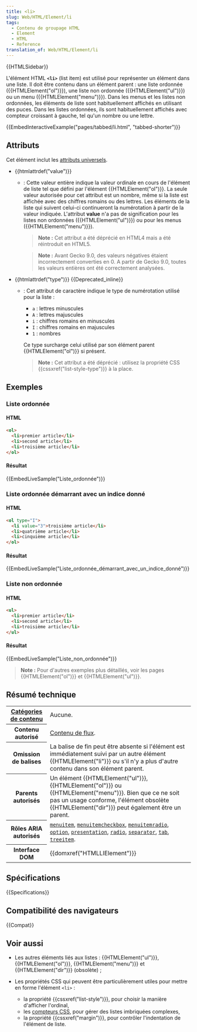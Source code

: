 ```yaml
---
title: <li>
slug: Web/HTML/Element/li
tags:
  - Contenu de groupage HTML
  - Element
  - HTML
  - Reference
translation_of: Web/HTML/Element/li
---
```


{{HTMLSidebar}}

L'élément HTML **`<li>`** (list item) est utilisé pour représenter un élément dans une liste. Il doit être contenu dans un élément parent : une liste ordonnée ({{HTMLElement("ol")}}), une liste non ordonnée ({{HTMLElement("ul")}}) ou un menu ({{HTMLElement("menu")}}). Dans les menus et les listes non ordonnées, les éléments de liste sont habituellement affichés en utilisant des puces. Dans les listes ordonnées, ils sont habituellement affichés avec compteur croissant à gauche, tel qu'un nombre ou une lettre.

{{EmbedInteractiveExample("pages/tabbed/li.html", "tabbed-shorter")}}

## Attributs

Cet élément inclut les [attributs universels](/fr/docs/Web/HTML/Attributs_universels).

- {{htmlattrdef("value")}}

  - : Cette valeur entière indique la valeur ordinale en cours de l'élément de liste tel que défini par l'élément {{HTMLElement("ol")}}. La seule valeur autorisée pour cet attribut est un nombre, même si la liste est affichée avec des chiffres romains ou des lettres. Les éléments de la liste qui suivent celui-ci continueront la numérotation à partir de la valeur indiquée. L'attribut **value** n'a pas de signification pour les listes non ordonnées ({{HTMLElement("ul")}}) ou pour les menus ({{HTMLElement("menu")}}).

    > **Note :** Cet attribut a été déprécié en HTML4 mais a été réintroduit en HTML5.

    > **Note :** Avant Gecko 9.0, des valeurs négatives étaient incorrectement converties en 0. A partir de Gecko 9.0, toutes les valeurs entières ont été correctement analysées.

- {{htmlattrdef("type")}} {{Deprecated_inline}}

  - : Cet attribut de caractère indique le type de numérotation utilisé pour la liste :

    - `a` : lettres minuscules
    - `A` : lettres majuscules
    - `i` : chiffres romains en minuscules
    - `I` : chiffres romains en majuscules
    - `1` : nombres

    Ce type surcharge celui utilisé par son élément parent {{HTMLElement("ol")}} si présent.

    > **Note :** Cet attribut a été déprécié : utilisez la propriété CSS {{cssxref("list-style-type")}} à la place.

## Exemples

### Liste ordonnée

#### HTML

```html
<ol>
  <li>premier article</li>
  <li>second article</li>
  <li>troisième article</li>
</ol>
```

#### Résultat

{{EmbedLiveSample("Liste_ordonnée")}}

### Liste ordonnée démarrant avec un indice donné

#### HTML

```html
<ol type="I">
  <li value="3">troisième article</li>
  <li>quatrième article</li>
  <li>cinquième article</li>
</ol>
```

#### Résultat

{{EmbedLiveSample("Liste_ordonnée_démarrant_avec_un_indice_donné")}}

### Liste non ordonnée

#### HTML

```html
<ul>
  <li>premier article</li>
  <li>second article</li>
  <li>troisième article</li>
</ul>
```

#### Résultat

{{EmbedLiveSample("Liste_non_ordonnée")}}

> **Note :** Pour d'autres exemples plus détaillés, voir les pages {{HTMLElement("ol")}} et {{HTMLElement("ul")}}.

## Résumé technique

<table class="properties">
  <tbody>
    <tr>
      <th scope="row">
        <a href="/fr/docs/Web/HTML/Catégorie_de_contenu"
          >Catégories de contenu</a
        >
      </th>
      <td>Aucune.</td>
    </tr>
    <tr>
      <th scope="row">Contenu autorisé</th>
      <td>
        <a href="/fr/docs/Web/HTML/Catégorie_de_contenu#Contenu_de_flux"
          >Contenu de flux</a
        >.
      </td>
    </tr>
    <tr>
      <th scope="row">Omission de balises</th>
      <td>
        La balise de fin peut être absente si l'élément est immédiatement suivi
        par un autre élément {{HTMLElement("li")}} ou s'il n'y a plus
        d'autre contenu dans son élément parent.
      </td>
    </tr>
    <tr>
      <th scope="row">Parents autorisés</th>
      <td>
        Un élément {{HTMLElement("ul")}}, {{HTMLElement("ol")}} ou
        {{HTMLElement("menu")}}. Bien que ce ne soit pas un usage
        conforme, l'élément obsolète {{HTMLElement("dir")}} peut également
        être un parent.
      </td>
    </tr>
    <tr>
      <th scope="row">Rôles ARIA autorisés</th>
      <td>
        <code><a href="/fr/docs/Web/Accessibility/ARIA/Roles/menuitem_role">menuitem</a></code>,
        <code><a href="/fr/docs/Web/Accessibility/ARIA/Roles/menuitemcheckbox_role">menuitemcheckbox</a></code>,
        <code><a href="/fr/docs/Web/Accessibility/ARIA/Roles/menuitemradio_role">menuitemradio</a></code>, <code><a href="/fr/docs/Web/Accessibility/ARIA/Roles/option_role">option</a></code>,
        <code><a href="/fr/docs/Web/Accessibility/ARIA/Roles/presentation_role">presentation</a></code>, <code><a href="/fr/docs/Web/Accessibility/ARIA/Roles/radio_role">radio</a></code>,
        <code><a href="/fr/docs/Web/Accessibility/ARIA/Roles/separator_role">separator</a></code>, <code><a href="/fr/docs/Web/Accessibility/ARIA/Roles/tab_role">tab</a></code>,
        <code><a href="/fr/docs/Web/Accessibility/ARIA/Roles/treeitem_role">treeitem</a></code>.
      </td>
    </tr>
    <tr>
      <th scope="row">Interface DOM</th>
      <td>{{domxref("HTMLLIElement")}}</td>
    </tr>
  </tbody>
</table>

## Spécifications

{{Specifications}}

## Compatibilité des navigateurs

{{Compat}}

## Voir aussi

- Les autres éléments liés aux listes : {{HTMLElement("ul")}}, {{HTMLElement("ol")}}, {{HTMLElement("menu")}} et {{HTMLElement("dir")}} (obsolète) ;
- Les propriétés CSS qui peuvent être particulièrement utiles pour mettre en forme l'élément `<li>` :

  - la propriété {{cssxref("list-style")}}, pour choisir la manière d'afficher l'ordinal,
  - les [compteurs CSS](/fr/docs/Web/CSS/Compteurs_CSS), pour gérer des listes imbriquées complexes,
  - la propriété {{cssxref("margin")}}, pour contrôler l'indentation de l'élément de liste.
